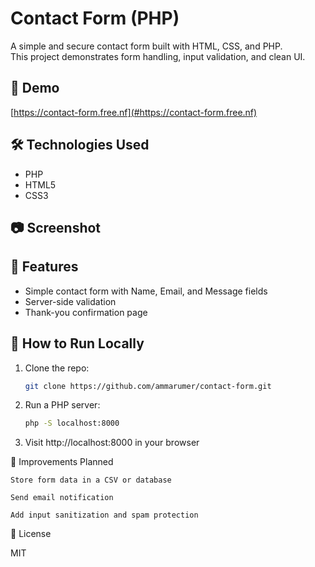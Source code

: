 # Contact Form (PHP)

A simple and secure contact form built with HTML, CSS, and PHP.  
This project demonstrates form handling, input validation, and clean UI.

## 🚀 Demo
[https://contact-form.free.nf](#https://contact-form.free.nf) <!-- Add this if you deploy -->

## 🛠 Technologies Used
- PHP
- HTML5
- CSS3

## 📷 Screenshot
<!-- Add screenshot here if you want -->

## 📁 Features
- Simple contact form with Name, Email, and Message fields
- Server-side validation
- Thank-you confirmation page

## 🧪 How to Run Locally
1. Clone the repo:
   ```bash
   git clone https://github.com/ammarumer/contact-form.git
2. Run a PHP server:
   ```bash
   php -S localhost:8000
3. Visit http://localhost:8000 in your browser   

🧩 Improvements Planned

    Store form data in a CSV or database

    Send email notification

    Add input sanitization and spam protection

📄 License

MIT
